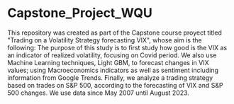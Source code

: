 # Capstone_Project_WQU

This repository was created as part of the Capstone course proyect titled "Trading on a Volatility Strategy forecasting VIX", whose aim is the following:
The purpose of this study is to first study how good is the VIX as an indicator of realized volatility, focusing on Covid period. We also use Machine Learning techniques, Light GBM, to forecast changes in VIX values; using Macroeconomics indicators as well as sentiment including information from Google Trends. Finally, we analyze a trading strategy based on trades on S&P 500, according to the forecasting of VIX and S&P 500 changes. We use data since May 2007 until August 2023.
